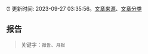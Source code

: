 :alarm_clock: 更新时间: 2023-09-27 03:35:56。[文章来源](/README.md)、[文章分类](/TAGS.md)

## 报告


> 关键字：`报告`、`月报`



